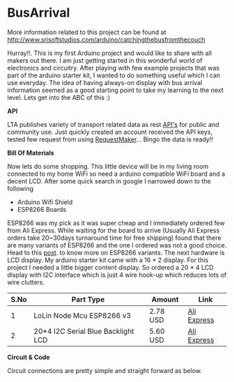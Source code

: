 # BusArrival
More information related to this project can be found at 
http://www.srisoftstudios.com/arduino/catchingthebusfromthecouch

Hurray!!. This is my first Arduino project and would like to share with all makers out there. I am just getting started in this wonderful world of electronics and circuitry. After playing with few example projects  that was part of the arduino starter kit, I wanted to do something useful which I can use everyday. The idea of having always-on display with bus arrival information seemed as a good starting point to take my learning to the next level. Lets get into the ABC of this :)

**API**

LTA publishes variety of transport related data as rest [API's](https://www.mytransport.sg/content/mytransport/home/dataMall.html "LTA API") for public and community use. Just quickly created an account received the API keys, tested few request from using [RequestMaker](http://requestmaker.com/ "RequestMaker")... Bingo the data is ready!!

**Bill Of Materials**

Now lets do some shopping. This little device will be in my living room connected to my home WiFi so need a arduino compatible WiFi board and a decent LCD.  After some quick search in google I narrowed down to the following
  * Arduino Wifi Shield
  * ESP8266 Boards
  
ESP8266 was my pick as it was super cheap and I immediately ordered few from Ali Express. While waiting for the board to arrive (Usually Ali Express orders take 20~30days turnaround time for free shipping) found that there are many variants of ESP8266 and the one I ordered was not a good choice. Head to this [post](http://frightanic.com/iot/comparison-of-esp8266-nodemcu-development-boards/ "ESP8266"). to know more on ESP8266 variants.
The next hardware is LCD display. My arduino starter kit came with a 16 * 2 display. For this project I needed a little bigger content display. So ordered a 20 * 4 LCD display with I2C interface which is just 4 wire hook-up which reduces lots of wire clutters.

|  S.No |  Part Type                           |  Amount   |  Link                                                                                                                                                                                                                                                                                            |
| ----- | ------------------------------------ | --------- | ------------------------------------------------------------------------------------------------------------------------------------------------------------------------------------------------------------------------------------------------------------------------------------------------ |
|  1    |  LoLin Node Mcu ESP8266 v3           |  2.78 USD |  [Ali Express](http://www.google.com/url?q=http%3A%2F%2Fwww.aliexpress.com%2Fitem%2FV3-Wireless-module-NodeMcu-4M-bytes-Lua-WIFI-Internet-of-Things-development-board-based-ESP8266-for%2F32470199417.html%3Fspm%3D2114.13010608.0.66.oXqsSH&sa=D&sntz=1&usg=AFQjCNGzKMujbQLxt5QXFAapHQt5jaj3dg) |
|  2    |  20\*4 I2C Serial Blue Backlight LCD |  5.60 USD |  [Ali Express](http://www.google.com/url?q=http%3A%2F%2Fwww.aliexpress.com%2Fitem%2FIIC-I2C-TWI-Serial-LCD-2004-20x4-Display-Shield-Blue-Backlight-for-Arduino-Free-Shipping%2F32599904427.html%3Fspm%3D2114.13010608.0.117.ciKM8Y&sa=D&sntz=1&usg=AFQjCNEiUi0Dq5Vsnue6k-7wSefEOCzHEw)           |


**Circuit & Code**

Circuit connections are pretty simple and straight forward as below.



